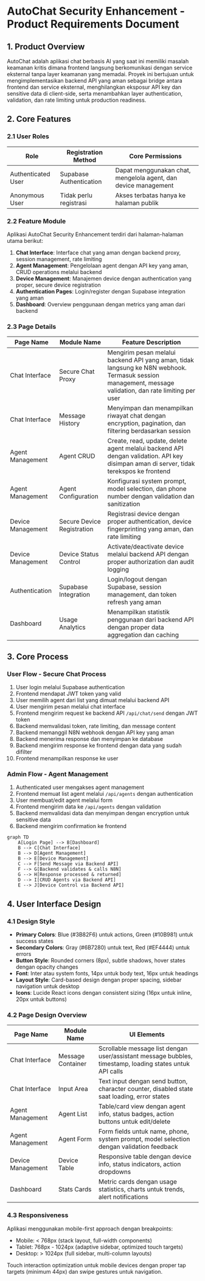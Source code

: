# AutoChat Security Enhancement - Product Requirements Document

## 1. Product Overview

AutoChat adalah aplikasi chat berbasis AI yang saat ini memiliki masalah keamanan kritis dimana frontend langsung berkomunikasi dengan service eksternal tanpa layer keamanan yang memadai. Proyek ini bertujuan untuk mengimplementasikan backend API yang aman sebagai bridge antara frontend dan service eksternal, menghilangkan eksposur API key dan sensitive data di client-side, serta menambahkan layer authentication, validation, dan rate limiting untuk production readiness.

## 2. Core Features

### 2.1 User Roles

| Role | Registration Method | Core Permissions |
|------|---------------------|------------------|
| Authenticated User | Supabase Authentication | Dapat menggunakan chat, mengelola agent, dan device management |
| Anonymous User | Tidak perlu registrasi | Akses terbatas hanya ke halaman publik |

### 2.2 Feature Module

Aplikasi AutoChat Security Enhancement terdiri dari halaman-halaman utama berikut:
1. **Chat Interface**: Interface chat yang aman dengan backend proxy, session management, rate limiting
2. **Agent Management**: Pengelolaan agent dengan API key yang aman, CRUD operations melalui backend
3. **Device Management**: Manajemen device dengan authentication yang proper, secure device registration
4. **Authentication Pages**: Login/register dengan Supabase integration yang aman
5. **Dashboard**: Overview penggunaan dengan metrics yang aman dari backend

### 2.3 Page Details

| Page Name | Module Name | Feature Description |
|-----------|-------------|---------------------|
| Chat Interface | Secure Chat Proxy | Mengirim pesan melalui backend API yang aman, tidak langsung ke N8N webhook. Termasuk session management, message validation, dan rate limiting per user |
| Chat Interface | Message History | Menyimpan dan menampilkan riwayat chat dengan encryption, pagination, dan filtering berdasarkan session |
| Agent Management | Agent CRUD | Create, read, update, delete agent melalui backend API dengan validation. API key disimpan aman di server, tidak terekspos ke frontend |
| Agent Management | Agent Configuration | Konfigurasi system prompt, model selection, dan phone number dengan validation dan sanitization |
| Device Management | Secure Device Registration | Registrasi device dengan proper authentication, device fingerprinting yang aman, dan rate limiting |
| Device Management | Device Status Control | Activate/deactivate device melalui backend API dengan proper authorization dan audit logging |
| Authentication | Supabase Integration | Login/logout dengan Supabase, session management, dan token refresh yang aman |
| Dashboard | Usage Analytics | Menampilkan statistik penggunaan dari backend API dengan proper data aggregation dan caching |

## 3. Core Process

### User Flow - Secure Chat Process
1. User login melalui Supabase authentication
2. Frontend mendapat JWT token yang valid
3. User memilih agent dari list yang dimuat melalui backend API
4. User mengirim pesan melalui chat interface
5. Frontend mengirim request ke backend API `/api/chat/send` dengan JWT token
6. Backend memvalidasi token, rate limiting, dan message content
7. Backend memanggil N8N webhook dengan API key yang aman
8. Backend menerima response dan menyimpan ke database
9. Backend mengirim response ke frontend dengan data yang sudah difilter
10. Frontend menampilkan response ke user

### Admin Flow - Agent Management
1. Authenticated user mengakses agent management
2. Frontend memuat list agent melalui `/api/agents` dengan authentication
3. User membuat/edit agent melalui form
4. Frontend mengirim data ke `/api/agents` dengan validation
5. Backend memvalidasi data dan menyimpan dengan encryption untuk sensitive data
6. Backend mengirim confirmation ke frontend

```mermaid
graph TD
    A[Login Page] --> B[Dashboard]
    B --> C[Chat Interface]
    B --> D[Agent Management]
    B --> E[Device Management]
    C --> F[Send Message via Backend API]
    F --> G[Backend validates & calls N8N]
    G --> H[Response processed & returned]
    D --> I[CRUD Agents via Backend API]
    E --> J[Device Control via Backend API]
```

## 4. User Interface Design

### 4.1 Design Style

- **Primary Colors**: Blue (#3B82F6) untuk actions, Green (#10B981) untuk success states
- **Secondary Colors**: Gray (#6B7280) untuk text, Red (#EF4444) untuk errors
- **Button Style**: Rounded corners (8px), subtle shadows, hover states dengan opacity changes
- **Font**: Inter atau system fonts, 14px untuk body text, 16px untuk headings
- **Layout Style**: Card-based design dengan proper spacing, sidebar navigation untuk desktop
- **Icons**: Lucide React icons dengan consistent sizing (16px untuk inline, 20px untuk buttons)

### 4.2 Page Design Overview

| Page Name | Module Name | UI Elements |
|-----------|-------------|-------------|
| Chat Interface | Message Container | Scrollable message list dengan user/assistant message bubbles, timestamp, loading states untuk API calls |
| Chat Interface | Input Area | Text input dengan send button, character counter, disabled state saat loading, error states |
| Agent Management | Agent List | Table/card view dengan agent info, status badges, action buttons untuk edit/delete |
| Agent Management | Agent Form | Form fields untuk name, phone, system prompt, model selection dengan validation feedback |
| Device Management | Device Table | Responsive table dengan device info, status indicators, action dropdowns |
| Dashboard | Stats Cards | Metric cards dengan usage statistics, charts untuk trends, alert notifications |

### 4.3 Responsiveness

Aplikasi menggunakan mobile-first approach dengan breakpoints:
- Mobile: < 768px (stack layout, full-width components)
- Tablet: 768px - 1024px (adaptive sidebar, optimized touch targets)
- Desktop: > 1024px (full sidebar, multi-column layouts)

Touch interaction optimization untuk mobile devices dengan proper tap targets (minimum 44px) dan swipe gestures untuk navigation.